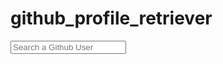 # github_profile_retriever

<!DOCTYPE html>
<html lang="en">
<head>
  <meta charset="UTF-8">
  <meta name="viewport" content="width=device-width, initial-scale=1.0">
  <link rel="stylesheet" href="xyz.css">
  <title>Github Profiles</title>
</head>
<body>
  <form id="form">
    <input type="text" id="search" placeholder="Search a Github User" />
  </form>
  <main id="main"></main>
  <script src="xyz.js"></script>
</body>
</html>
